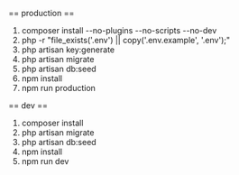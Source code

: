 == production ==
1. composer install --no-plugins --no-scripts --no-dev
2. php -r "file_exists('.env') || copy('.env.example', '.env');"
3. php artisan key:generate
4. php artisan migrate
5. php artisan db:seed
6. npm install
7. npm run production

== dev ==
1. composer install
2. php artisan migrate
3. php artisan db:seed
4. npm install
5. npm run dev
